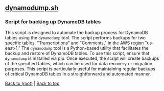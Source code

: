 ## [dynamodump.sh](dynamodump.sh)

### Script for backing up DynamoDB tables

This script is designed to automate the backup process for DynamoDB tables using the `dynamodump` tool. The script performs backups for two specific tables, "Transcriptions" and "Comments," in the AWS region "us-east-1." The `dynamodump` tool is a Python-based utility that facilitates the backup and restore of DynamoDB tables. To use this script, ensure that `dynamodump` is installed via pip. Once executed, the script will create backups of the specified tables, which can be used for data recovery or migration purposes. This script is particularly useful for maintaining regular backups of critical DynamoDB tables in a straightforward and automated manner.

[Back to (root)](#root) | [Back to top](#table-of-contents)
